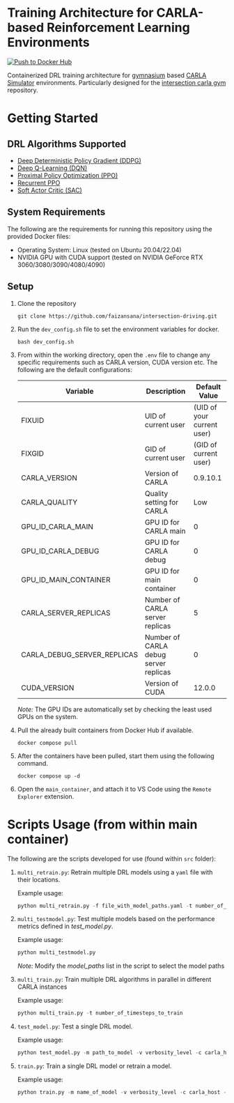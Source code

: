 # Training Architecture for CARLA-based Reinforcement Learning Environments

[![Push to Docker Hub](https://github.com/faizansana/intersection-driving/actions/workflows/docker-publish.yml/badge.svg)](https://github.com/faizansana/intersection-driving/actions/workflows/docker-publish.yml)

Containerized DRL training architecture for [gymnasium](https://gymnasium.farama.org/index.html) based [CARLA Simulator](https://carla.org/) environments. Particularly designed for the [intersection carla gym](https://github.com/faizansana/intersection-carla-gym) repository.

# Getting Started

## DRL Algorithms Supported

- [Deep Deterministic Policy Gradient (DDPG)](https://spinningup.openai.com/en/latest/algorithms/ddpg.html)
- [Deep Q-Learning (DQN)](https://arxiv.org/abs/1312.5602)
- [Proximal Policy Optimization (PPO)](https://arxiv.org/abs/1707.06347)
- [Recurrent PPO](https://sb3-contrib.readthedocs.io/en/master/modules/ppo_recurrent.html)
- [Soft Actor Critic (SAC)](https://spinningup.openai.com/en/latest/algorithms/sac.html)

## System Requirements

The following are the requirements for running this repository using the provided Docker files:

- Operating System: Linux (tested on Ubuntu 20.04/22.04)
- NVIDIA GPU with CUDA support (tested on NVIDIA GeForce RTX 3060/3080/3090/4080/4090)

## Setup

1. Clone the repository

    ```
    git clone https://github.com/faizansana/intersection-driving.git
    ```

2. Run the `dev_config.sh` file to set the environment variables for docker.

    ```
    bash dev_config.sh
    ```

3. From within the working directory, open the `.env` file to change any specific requirements such as CARLA version, CUDA version etc. The following are the default configurations:
    
    | Variable                  | Description              | Default Value                   |
    |---------------------------|--------------------------|-------------------------|
    | FIXUID                    | UID of current user      | (UID of your current user) |
    | FIXGID                    | GID of current user      | (GID of current user) |
    | CARLA_VERSION             | Version of CARLA         | 0.9.10.1                |
    | CARLA_QUALITY             | Quality setting for CARLA| Low                     |
    | GPU_ID_CARLA_MAIN         | GPU ID for CARLA main    | 0                       |
    | GPU_ID_CARLA_DEBUG        | GPU ID for CARLA debug   | 0                       |
    | GPU_ID_MAIN_CONTAINER     | GPU ID for main container| 0                       |
    | CARLA_SERVER_REPLICAS     | Number of CARLA server replicas | 5              |
    | CARLA_DEBUG_SERVER_REPLICAS | Number of CARLA debug server replicas | 0         |
    | CUDA_VERSION              | Version of CUDA          | 12.0.0                  |

    *Note:* The GPU IDs are automatically set by checking the least used GPUs on the system. 


4. Pull the already built containers from Docker Hub if available.

    ```
    docker compose pull
    ```

5. After the containers have been pulled, start them using the following command.

    ```
    docker compose up -d
    ```

7. Open the `main_container`, and attach it to VS Code using the `Remote Explorer` extension.

# Scripts Usage (from within main container)

The following are the scripts developed for use (found within `src` folder):

1. `multi_retrain.py`: Retrain multiple DRL models using a `yaml` file with their locations. 

    Example usage:
    ```python
    python multi_retrain.py -f file_with_model_paths.yaml -t number_of_timesteps_to_train
    ```

2. `multi_testmodel.py`: Test multiple models based on the performance metrics defined in *test_model.py*.

    Example usage:
    ```python
    python multi_testmodel.py
    ```

    *Note:* Modify the *model_paths* list in the script to select the model paths

3. `multi_train.py`: Train multiple DRL algorithms in parallel in different CARLA instances

    Example usage:
    ```python
    python multi_train.py -t number_of_timesteps_to_train
    ```

4. `test_model.py`: Test a single DRL model.

    Example usage:
    ```python
    python test_model.py -m path_to_model -v verbosity_level -c carla_host --episodes numberof_episodes -d display_or_not --config-file path_to_environment_config 
    ```

5. `train.py`: Train a single DRL model or retrain a model.

    Example usage:
    ```python
    python train.py -m name_of_model -v verbosity_level -c carla_host --episodes numberof_episodes -d display_or_not --config-file path_to_environment_config -p carla_port
    ```
